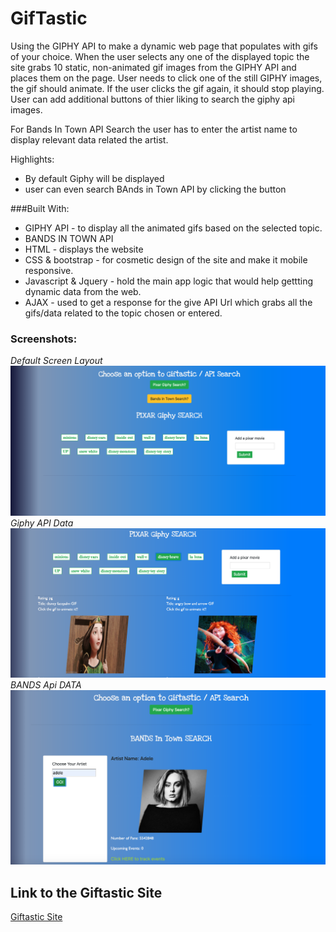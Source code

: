 # GifTastic

Using the GIPHY API to make a dynamic web page that populates with gifs of your choice.
When the user selects any one of the displayed topic the site grabs 10 static,  non-animated gif images from the GIPHY API and places them on the page.
User needs to click one of the still GIPHY images, the gif should animate. If the user clicks the gif again, it should stop playing.
User can add additional buttons of thier liking to search the giphy api images. 

For Bands In Town API Search 
    the user has to enter the artist name to display relevant data related the artist. 

Highlights: 
* By default Giphy will be displayed  
* user can even search  BAnds in Town API  by clicking the button 

###Built With: 
* GIPHY API - to display all the animated gifs based on the selected topic. 
* BANDS IN TOWN API 
* HTML - displays the website 
* CSS & bootstrap - for cosmetic design of the site and make it mobile responsive. 
* Javascript & Jquery - hold the main app logic that would help gettting dynamic data from the web. 
* AJAX - used to get a response for the give API Url which grabs all the gifs/data  related to the topic chosen or entered.  

### Screenshots: 
<em>Default Screen Layout</em>
![By default](https://github.com/NVK2016/GifTastic/blob/master/Screenshots/Default-Giftastic-Site.png)
<em>Giphy API Data </em>
![Giphy API Data](https://github.com/NVK2016/GifTastic/blob/master/Screenshots/Giphy-Search-API.png)
<em> BANDS Api DATA </em>
![Bands API Data](https://github.com/NVK2016/GifTastic/blob/master/Screenshots/BandsInTownAPI.png)


## Link to the Giftastic Site 
<a href="https://nvk2016.github.io/GifTastic/">Giftastic Site </a>